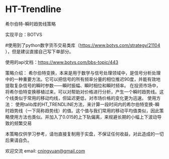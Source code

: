 # HT-Trendline
希尔伯特-瞬时趋势线策略

实现平台：BOTVS

#使用到了python数字货币交易类库（https://www.botvs.com/strategy/21104 ），但是建议直接自己写下单部分。

使用的api文档：https://www.botvs.com/bbs-topic/443

策略介绍：
希尔伯特变换，本来是用于数学与信号处理领域中，是信号分析处理中的一种重要方法。它可以把信号的所有频率分量的相位推迟90度，并能有效地提取复杂信号的瞬时参数——瞬时振幅、瞬时相位和瞬时频率。
在投资市场中，将希尔伯特变换移植过来，可以对帮助对价格进行分析，产生一个瞬时趋势线。这个线类似于常用的移动均线，但延迟更低，对市场价格的变化更为迅速。
使用方法：
使用talib库的HT_TRENDLINE方法，来计算一段时间内的希尔伯特变换-瞬时趋势线（一下简称趋势线）的值。这个值与我们常用的移动平均值类似，因此策略使用方法也类似。并加入了0.015的上下轨偏离，来规避长期的小幅上下波动导致的频繁交易

本策略仅供学习参考，请勿直接复制用于实盘，不保证任何收益，对此造成的一切后果请自负。

欢迎交流 email: cningyuan@gmail.com
